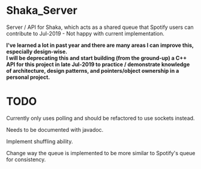 # Shaka_Server
Server / API for Shaka, which acts as a shared queue that Spotify users can contribute to
Jul-2019 - Not happy with current implementation.


**I've learned a lot in past year and there are many areas I can improve this, especially design-wise.  
I will be deprecating this and start building (from the ground-up) a C++ API for this project in late Jul-2019 to practice / demonstrate knowledge of architecture, design patterns, and pointers/object ownership in a personal project.**


# TODO
Currently only uses polling and should be refactored to use sockets instead.

Needs to be documented with javadoc.

Implement shuffling ability.

Change way the queue is implemented to be more similar to Spotify's queue for consistency.
